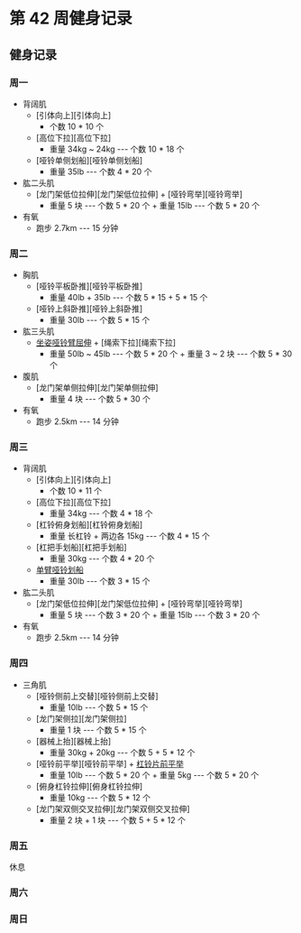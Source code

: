 # 第 42 周健身记录

## 健身记录

[单臂哑铃划船]: https://github.com/jsjzh/fitness-best-practice/blob/master/%E5%8A%A8%E4%BD%9C%E5%BA%93/%E9%83%A8%E4%BD%8D/05-%E8%83%8C%E9%83%A8.md#%E5%8D%95%E8%87%82%E5%93%91%E9%93%83%E5%88%92%E8%88%B9 '单臂哑铃划船'
[站/坐姿推举]: https://github.com/jsjzh/fitness-best-practice/blob/master/%E5%8A%A8%E4%BD%9C%E5%BA%93/%E9%83%A8%E4%BD%8D/02-%E8%82%A9%E9%83%A8.md#%E7%AB%99%E5%9D%90%E5%A7%BF%E6%8E%A8%E4%B8%BE '站/坐姿推举'
[器械下拉]: https://github.com/jsjzh/fitness-best-practice/blob/master/%E5%8A%A8%E4%BD%9C%E5%BA%93/%E9%83%A8%E4%BD%8D/05-%E8%83%8C%E9%83%A8.md#%E5%99%A8%E6%A2%B0%E4%B8%8B%E6%8B%89 '器械下拉'
[杠铃片前平举]: https://github.com/jsjzh/fitness-best-practice/blob/master/%E5%8A%A8%E4%BD%9C%E5%BA%93/%E9%83%A8%E4%BD%8D/02-%E8%82%A9%E9%83%A8.md#%E6%9D%A0%E9%93%83%E7%89%87%E5%89%8D%E5%B9%B3%E4%B8%BE '杠铃片前平举'
[哑铃侧平举]: https://github.com/jsjzh/fitness-best-practice/blob/master/%E5%8A%A8%E4%BD%9C%E5%BA%93/%E9%83%A8%E4%BD%8D/02-%E8%82%A9%E9%83%A8.md#%E5%93%91%E9%93%83%E4%BE%A7%E5%B9%B3%E4%B8%BE '哑铃侧平举'
[俯身飞鸟]: https://github.com/jsjzh/fitness-best-practice/blob/master/%E5%8A%A8%E4%BD%9C%E5%BA%93/%E9%83%A8%E4%BD%8D/02-%E8%82%A9%E9%83%A8.md#%E4%BF%AF%E8%BA%AB%E9%A3%9E%E9%B8%9F '俯身飞鸟'
[腹肌撕裂者进阶]: https://github.com/jsjzh/fitness-best-practice/blob/master/%E5%8A%A8%E4%BD%9C%E5%BA%93/%E9%83%A8%E4%BD%8D/06-%E8%85%B9%E9%83%A8.md#%E8%85%B9%E8%82%8C%E6%92%95%E8%A3%82%E8%80%85%E8%BF%9B%E9%98%B6 '腹肌撕裂者进阶'
[曲杆杠铃宽握弯举]: https://github.com/jsjzh/fitness-best-practice/blob/master/%E5%8A%A8%E4%BD%9C%E5%BA%93/%E9%83%A8%E4%BD%8D/04-%E8%87%82%E9%83%A8.md#%E6%9B%B2%E6%9D%86%E6%9D%A0%E9%93%83%E5%AE%BD%E6%8F%A1%E5%BC%AF%E4%B8%BE '曲杆杠铃宽握弯举'
[三段式曲杆杠铃弯举]: https://github.com/jsjzh/fitness-best-practice/blob/master/%E5%8A%A8%E4%BD%9C%E5%BA%93/%E9%83%A8%E4%BD%8D/04-%E8%87%82%E9%83%A8.md#%E4%B8%89%E6%AE%B5%E5%BC%8F%E6%9B%B2%E6%9D%86%E6%9D%A0%E9%93%83%E5%BC%AF%E4%B8%BE '三段式曲杆杠铃弯举'
[反握曲杆杠铃弯举]: https://github.com/jsjzh/fitness-best-practice/blob/master/%E5%8A%A8%E4%BD%9C%E5%BA%93/%E9%83%A8%E4%BD%8D/04-%E8%87%82%E9%83%A8.md#%E5%8F%8D%E6%8F%A1%E6%9B%B2%E6%9D%86%E6%9D%A0%E9%93%83%E5%BC%AF%E4%B8%BE '反握曲杆杠铃弯举'
[上斜哑铃弯举]: https://github.com/jsjzh/fitness-best-practice/blob/master/%E5%8A%A8%E4%BD%9C%E5%BA%93/%E9%83%A8%E4%BD%8D/04-%E8%87%82%E9%83%A8.md#%E4%B8%8A%E6%96%9C%E5%93%91%E9%93%83%E5%BC%AF%E4%B8%BE '上斜哑铃弯举'
[坐姿哑铃臂屈伸]: https://github.com/jsjzh/fitness-best-practice/blob/master/%E5%8A%A8%E4%BD%9C%E5%BA%93/%E9%83%A8%E4%BD%8D/04-%E8%87%82%E9%83%A8.md#%E5%9D%90%E5%A7%BF%E5%93%91%E9%93%83%E8%87%82%E5%B1%88%E4%BC%B8 '坐姿哑铃臂屈伸'
[杠铃仰卧臂屈伸]: https://github.com/jsjzh/fitness-best-practice/blob/master/%E5%8A%A8%E4%BD%9C%E5%BA%93/%E9%83%A8%E4%BD%8D/04-%E8%87%82%E9%83%A8.md#%E6%9D%A0%E9%93%83%E4%BB%B0%E5%8D%A7%E8%87%82%E5%B1%88%E4%BC%B8 '杠铃仰卧臂屈伸'
[俯身杠铃划船]: https://github.com/jsjzh/fitness-best-practice/blob/master/%E5%8A%A8%E4%BD%9C%E5%BA%93/%E9%83%A8%E4%BD%8D/05-%E8%83%8C%E9%83%A8.md#%E4%BF%AF%E8%BA%AB%E6%9D%A0%E9%93%83%E5%88%92%E8%88%B9 '俯身杠铃划船'
[座椅臂屈伸]: https://github.com/jsjzh/fitness-best-practice/blob/master/%E5%8A%A8%E4%BD%9C%E5%BA%93/%E9%83%A8%E4%BD%8D/04-%E8%87%82%E9%83%A8.md#%E5%BA%A7%E6%A4%85%E8%87%82%E5%B1%88%E4%BC%B8 '座椅臂屈伸'

### 周一

- 背阔肌
  - [引体向上][引体向上]
    - 个数 10 \* 10 个
  - [高位下拉][高位下拉]
    - 重量 34kg ~ 24kg --- 个数 10 \* 18 个
  - [哑铃单侧划船][哑铃单侧划船]
    - 重量 35lb --- 个数 4 \* 20 个
- 肱二头肌
  - [龙门架低位拉伸][龙门架低位拉伸] + [哑铃弯举][哑铃弯举]
    - 重量 5 块 --- 个数 5 \* 20 个 + 重量 15lb --- 个数 5 \* 20 个
- 有氧
  - 跑步 2.7km --- 15 分钟

### 周二

- 胸肌
  - [哑铃平板卧推][哑铃平板卧推]
    - 重量 40lb + 35lb --- 个数 5 \* 15 + 5 \* 15 个
  - [哑铃上斜卧推][哑铃上斜卧推]
    - 重量 30lb --- 个数 5 \* 15 个
- 肱三头肌
  - [坐姿哑铃臂屈伸][坐姿哑铃臂屈伸] + [绳索下拉][绳索下拉]
    - 重量 50lb ~ 45lb --- 个数 5 \* 20 个 + 重量 3 ~ 2 块 --- 个数 5 \* 30 个
- 腹肌
  - [龙门架单侧拉伸][龙门架单侧拉伸]
    - 重量 4 块 --- 个数 5 \* 30 个
- 有氧
  - 跑步 2.5km --- 14 分钟

### 周三

- 背阔肌
  - [引体向上][引体向上]
    - 个数 10 \* 11 个
  - [高位下拉][高位下拉]
    - 重量 34kg --- 个数 4 \* 18 个
  - [杠铃俯身划船][杠铃俯身划船]
    - 重量 长杠铃 + 两边各 15kg --- 个数 4 \* 15 个
  - [杠把手划船][杠把手划船]
    - 重量 30kg --- 个数 4 \* 20 个
  - [单臂哑铃划船][单臂哑铃划船]
    - 重量 30lb --- 个数 3 \* 15 个
- 肱二头肌
  - [龙门架低位拉伸][龙门架低位拉伸] + [哑铃弯举][哑铃弯举]
    - 重量 5 块 --- 个数 3 \* 20 个 + 重量 15lb --- 个数 3 \* 20 个
- 有氧
  - 跑步 2.5km --- 14 分钟

### 周四

- 三角肌
  - [哑铃侧前上交替][哑铃侧前上交替]
    - 重量 10lb --- 个数 5 \* 15 个
  - [龙门架侧拉][龙门架侧拉]
    - 重量 1 块 --- 个数 5 \* 15 个
  - [器械上抬][器械上抬]
    - 重量 30kg + 20kg --- 个数 5 + 5 \* 12 个
  - [哑铃前平举][哑铃前平举] + [杠铃片前平举][杠铃片前平举]
    - 重量 10lb --- 个数 5 \* 20 个 + 重量 5kg --- 个数 5 \* 20 个
  - [俯身杠铃拉伸][俯身杠铃拉伸]
    - 重量 10kg --- 个数 5 \* 12 个
  - [龙门架双侧交叉拉伸][龙门架双侧交叉拉伸]
    - 重量 2 块 + 1 块 --- 个数 5 + 5 \* 12 个

### 周五

休息

### 周六

### 周日
